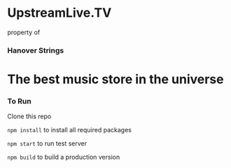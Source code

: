 # UpstreamLive.TV


property of
### Hanover Strings
# The best music store in the universe

### To Run

Clone this repo

```npm install``` to install all required packages


```npm start``` to run test server


```npm build``` to build a production version
